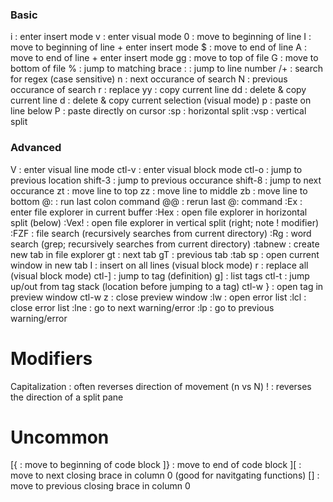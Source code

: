 ### Basic ###
i         : enter insert mode
v         : enter visual mode
0         : move to beginning of line
I         : move to beginning of line + enter insert mode
$         : move to end of line
A         : move to end of line + enter insert mode
gg        : move to top of file
G         : move to bottom of file
%         : jump to matching brace
:<number> : jump to line number
/+<regex> : search for regex (case sensitive)
n         : next occurance of search
N         : previous occurance of search
r         : replace
yy        : copy current line
dd        : delete & copy current line
d         : delete & copy current selection (visual mode)
p         : paste on line below
P         : paste directly on cursor
:sp       : horizontal split
:vsp      : vertical split

### Advanced ###
V       : enter visual line mode
ctl-v   : enter visual block mode
ctl-o   : jump to previous location
shift-3 : jump to previous occurance
shift-8 : jump to next occurance
zt      : move line to top
zz      : move line to middle
zb      : move line to bottom
@:      : run last colon command
@@      : rerun last @: command
:Ex     : enter file explorer in current buffer
:Hex    : open file explorer in horizontal split (below)
:Vex!   : open file explorer in vertical split (right; note ! modifier)
:FZF    : file search (recursively searches from current directory)
:Rg     : word search (grep; recursively searches from current directory)
:tabnew : create new tab in file explorer
gt      : next tab
gT      : previous tab
:tab sp : open current window in new tab
I       : insert on all lines (visual block mode)
r       : replace all (visual block mode)
ctl-]   : jump to tag (definition)
g]      : list tags
ctl-t   : jump up/out from tag stack (location before jumping to a tag)
ctl-w } : open tag in preview window
ctl-w z : close preview window
:lw     : open error list
:lcl    : close error list
:lne    : go to next warning/error
:lp     : go to previous warning/error

# Modifiers #
Capitalization : often reverses direction of movement (n vs N)
!              : reverses the direction of a split pane

# Uncommon #
[{      : move to beginning of code block
]}      : move to end of code block
][      : move to next closing brace in column 0 (good for navitgating functions)
[]      : move to previous closing brace in column 0
